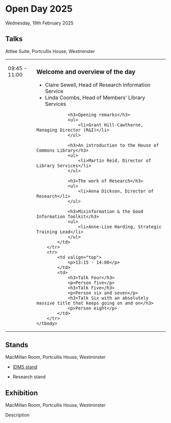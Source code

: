 # Open Day 2025

Wednesday, 19th February 2025

## Talks

Attlee Suite, Portcullis House, Westminster

<table>
	<tbody>
		<tr>
			<td valign="top">
				<p>09:45 - 11:00</p>
			</td>
			<td>
				<h3>Welcome and overview of the day</h3>
				<ul>
					<li>Claire Sewell, Head of Research Information Service</li>
					<li>Linda Coombs, Head of Members’ Library Services</li>
				</ul>
				
				<h3>Opening remarks</h3>
				<ul>
					<li>Grant Hill-Cawthorne, Managing Director (R&I)</li>
				</ul>
				
				<h3>An introduction to the House of Commons Library</h3>
				<ul>
					<li>Martin Reid, Director of Library Services</li>
				</ul>
				
				<h3>The work of Research</h3>
				<ul>
					<li>Anna Dickson, Director of Research</li>
				</ul>
				
				<h3>Misinformation & the Good Information Toolkit</h3>
				<ul>
					<li>Anne-Lise Harding, Strategic Training Lead</li>
				</ul>
			</td>
		</tr>
		<tr>
			<td valign="top">
				<p>13:15 - 14:00</p>
			</td>
			<td>
				<h3>Talk Four</h3>
				<p>Person five</p>
				<h3>Talk Five</h3>
				<p>Person six and seven</p>
				<h3>Talk Six with an absolutely massive title that keeps going on and on</h3>
				<p>Person eight</p>
			</td>
		</tr>
	</tbody>
</table>
		
## Stands

MacMillan Room, Portcullis House, Westminster

* [IDMS stand](idms)

* Research stand


## Exhibition

MacMillan Room, Portcullis House, Westminster

Description



